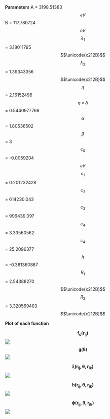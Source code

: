 **Parameters**
A = 3198.51383 $$eV$$
B = 117.780724 $$eV$$
$$\lambda_1$$ =  3.18011795 $$\unicode{x212B}$$
$$\lambda_2$$ =  1.39343356 $$\unicode{x212B}$$
$$\eta$$ = 2.16152496
$$\eta \times \delta$$ = 0.5440977766
$$\alpha$$  = 1.80536502
$$\beta$$  = 3
$$c_0$$  = -0.0059204 $$eV$$
$$c_1$$  = 0.201232428
$$c_2$$  = 614230.043
$$c_3$$  = 996439.097
$$c_4$$  = 3.33560562
$$c_4$$  = 25.2096377
$$h$$  = -0.381360867
$$R_1$$  = 2.54388270 $$\unicode{x212B}$$
$$R_2$$  = 3.320569403 $$\unicode{x212B}$$

**Plot of each function**

$$\boldsymbol{f_c(r_{ij})}$$
![](/wimage/MD_184422512875_000/MKChoi/plot_of_fc)
$$\boldsymbol{g(\theta)}$$
![](/wimage/MD_184422512875_000/MKChoi/plot_of_g)

$$\boldsymbol{\xi(r_{ij},\theta,r_{ik})}$$
![](/wimage/MD_184422512875_000/MKChoi/plot_of_xi)

$$\boldsymbol{b(r_{ij},\theta,r_{ik})}$$
![](/wimage/MD_184422512875_000/MKChoi/plot_of_br)

$$\boldsymbol{\phi(r_{ij},\theta,r_{ik})}$$
![](/wimage/MD_184422512875_000/MKChoi/plot_of_E)


